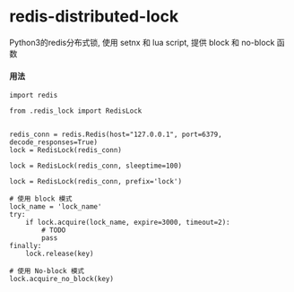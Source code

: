 # redis-distributed-lock

Python3的redis分布式锁, 使用 setnx 和 lua script, 提供 block 和 no-block 函数

#### 用法

```
import redis

from .redis_lock import RedisLock


redis_conn = redis.Redis(host="127.0.0.1", port=6379, decode_responses=True)
lock = RedisLock(redis_conn)

lock = RedisLock(redis_conn, sleeptime=100)

lock = RedisLock(redis_conn, prefix='lock')

# 使用 block 模式
lock_name = 'lock_name'
try:
    if lock.acquire(lock_name, expire=3000, timeout=2):
        # TODO
        pass
finally:
    lock.release(key)

# 使用 No-block 模式
lock.acquire_no_block(key)
```
